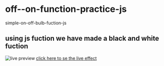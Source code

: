 # off--on-function-practice-js
simple-on-off-bulb-fuction-js
## using js fuction we have made a black and white fuction
![live preview]()
[click here to se the live effect](url)
